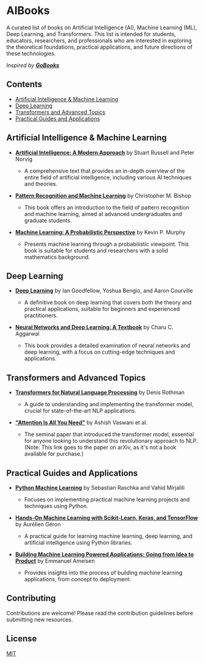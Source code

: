 # AIBooks

A curated list of books on Artificial Intelligence (AI), Machine Learning (ML), Deep Learning, and Transformers. This list is intended for students, educators, researchers, and professionals who are interested in exploring the theoretical foundations, practical applications, and future directions of these technologies.

*Inspired by **[GoBooks](https://github.com/dariubs/GoBooks)***
## Contents

- [Artificial Intelligence & Machine Learning](#artificial-intelligence--machine-learning)
- [Deep Learning](#deep-learning)
- [Transformers and Advanced Topics](#transformers-and-advanced-topics)
- [Practical Guides and Applications](#practical-guides-and-applications)

## Artificial Intelligence & Machine Learning

- **[Artificial Intelligence: A Modern Approach](https://www.amazon.com/Artificial-Intelligence-Modern-Approach-3rd/dp/0136042597)** by Stuart Russell and Peter Norvig
  - A comprehensive text that provides an in-depth overview of the entire field of artificial intelligence, including various AI techniques and theories.

- **[Pattern Recognition and Machine Learning](https://www.amazon.com/Pattern-Recognition-Learning-Information-Statistics/dp/0387310738)** by Christopher M. Bishop
  - This book offers an introduction to the field of pattern recognition and machine learning, aimed at advanced undergraduates and graduate students.

- **[Machine Learning: A Probabilistic Perspective](https://www.amazon.com/Machine-Learning-Probabilistic-Perspective-Computation/dp/0262018020)** by Kevin P. Murphy
  - Presents machine learning through a probabilistic viewpoint. This book is suitable for students and researchers with a solid mathematics background.

## Deep Learning

- **[Deep Learning](https://www.amazon.com/Deep-Learning-Adaptive-Computation-Machine/dp/0262035618)** by Ian Goodfellow, Yoshua Bengio, and Aaron Courville
  - A definitive book on deep learning that covers both the theory and practical applications, suitable for beginners and experienced practitioners.

- **[Neural Networks and Deep Learning: A Textbook](https://www.amazon.com/Neural-Networks-Deep-Learning-Textbook/dp/3319944622)** by Charu C. Aggarwal
  - This book provides a detailed examination of neural networks and deep learning, with a focus on cutting-edge techniques and applications.

## Transformers and Advanced Topics

- **[Transformers for Natural Language Processing](https://www.amazon.com/Transformers-Natural-Language-Processing-architectures/dp/1800565798)** by Denis Rothman
  - A guide to understanding and implementing the transformer model, crucial for state-of-the-art NLP applications.

- **["Attention Is All You Need"](https://arxiv.org/abs/1706.03762)** by Ashish Vaswani et al.
  - The seminal paper that introduced the transformer model, essential for anyone looking to understand this revolutionary approach to NLP. (Note: This link goes to the paper on arXiv, as it's not a book available for purchase.)

## Practical Guides and Applications

- **[Python Machine Learning](https://www.amazon.com/Python-Machine-Learning-Sebastian-Raschka/dp/1789955750)** by Sebastian Raschka and Vahid Mirjalili
  - Focuses on implementing practical machine learning projects and techniques using Python.

- **[Hands-On Machine Learning with Scikit-Learn, Keras, and TensorFlow](https://www.amazon.com/Hands-Machine-Learning-Scikit-Learn-TensorFlow/dp/1492032646)** by Aurélien Géron
  - A practical guide for learning machine learning, deep learning, and artificial intelligence using Python libraries.

- **[Building Machine Learning Powered Applications: Going from Idea to Product](https://www.amazon.com/Building-Machine-Learning-Powered-Applications/dp/149204510X)** by Emmanuel Ameisen
  - Provides insights into the process of building machine learning applications, from concept to deployment.

## Contributing

Contributions are welcome! Please read the contribution guidelines before submitting new resources.

## License

[MIT](LICENSE.md)
